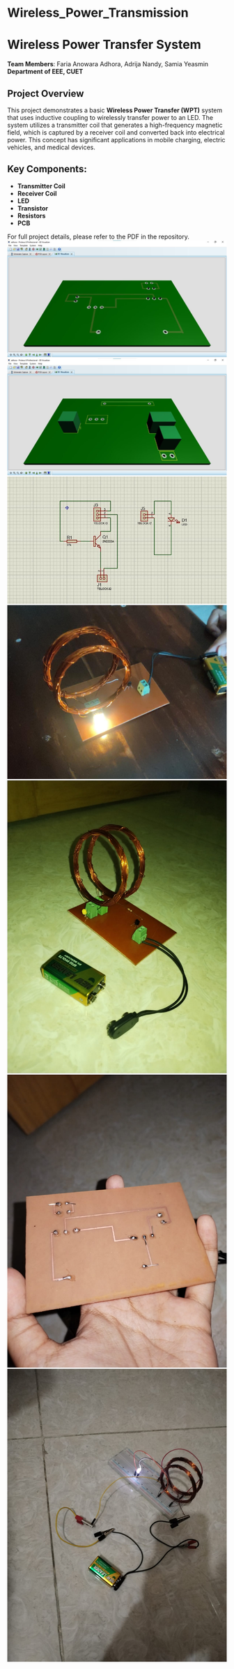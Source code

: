 # Wireless_Power_Transmission
# Wireless Power Transfer System

**Team Members**: Faria Anowara Adhora, Adrija Nandy, Samia Yeasmin  
**Department of EEE, CUET**

## Project Overview

This project demonstrates a basic **Wireless Power Transfer (WPT)** system that uses inductive coupling to wirelessly transfer power to an LED. The system utilizes a transmitter coil that generates a high-frequency magnetic field, which is captured by a receiver coil and converted back into electrical power. This concept has significant applications in mobile charging, electric vehicles, and medical devices.

## Key Components:
- **Transmitter Coil**
- **Receiver Coil**
- **LED**
- **Transistor**
- **Resistors**
- **PCB**

For full project details, please refer to the PDF in the repository.
![3d visualization of the pcb(bottom side)](./w1.jpg)
![3d visualization of the pcb(upper side)](./w2.jpg)
![Circuit Diagram](./w3.jpg)
![Practical Working of the Project](./w4.jpg)
![Clear Picture of soldered components)](./w5.jpg)
![Showcase of the soldering](./w6.jpg)
![Testing the circuit with breadboard before making the pcb layout](./w7.jpg)

